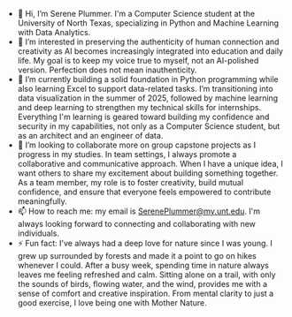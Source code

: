 - 👋 Hi, I’m Serene Plummer. I'm a Computer Science student at the University of North Texas, specializing in Python and Machine Learning with Data Analytics. 
- 👀 I’m interested in preserving the authenticity of human connection and creativity as AI becomes increasingly integrated into education and daily life. My goal is to keep my voice true to myself, not an AI-polished version. Perfection does not mean inauthenticity.   
- 🌱 I’m currently building a solid foundation in Python programming while also learning Excel to support data-related tasks. I’m transitioning into data visualization in the summer of 2025, followed by machine learning and deep learning to strengthen my technical skills for internships. Everything I'm learning is geared toward building my confidence and security in my capabilities, not only as a Computer Science student, but as an architect and an engineer of data.  
- 💞️ I’m looking to collaborate more on group capstone projects as I progress in my studies. In team settings, I always promote a collaborative and communicative approach. When I have a unique idea, I want others to share my excitement about building something together. As a team member, my role is to foster creativity, build mutual confidence, and ensure that everyone feels empowered to contribute meaningfully.
- 📫 How to reach me: my email is SerenePlummer@my.unt.edu. I'm always looking forward to connecting and collaborating with new individuals.
- ⚡ Fun fact: I've always had a deep love for nature since I was young. I grew up surrounded by forests and made it a point to go on hikes whenever I could. After a busy week, spending time in nature always leaves me feeling refreshed and calm. Sitting alone on a trail, with only the sounds of birds, flowing water, and the wind, provides me with a sense of comfort and creative inspiration. From mental clarity to just a good exercise, I love being one with Mother Nature.

<!---
sereneplummerr/sereneplummerr is a ✨ special ✨ repository because its `README.md` (this file) appears on your GitHub profile.
You can click the Preview link to take a look at your changes.
--->
